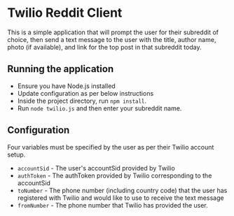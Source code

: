 # Twilio Reddit Client

This is a simple application that will prompt the user for their subreddit of choice, then send a text message to the user with the title, author name, photo (if available), and link for the top post in that subreddit today.

## Running the application
- Ensure you have Node.js installed
- Update configuration as per below instructions
- Inside the project directory, run `npm install`.
- Run `node twilio.js` and then enter your subreddit name.

## Configuration
Four variables must be specified by the user as per their Twilio account setup.

- `accountSid` - The user's accountSid provided by Twilio
- `authToken` - The authToken provided by Twilio corresponding to the accountSid
- `toNumber` - The phone number (including country code) that the user has registered with Twilio and would like to use to receive the text message
- `fromNumber` - The phone number that Twilio has provided the user.